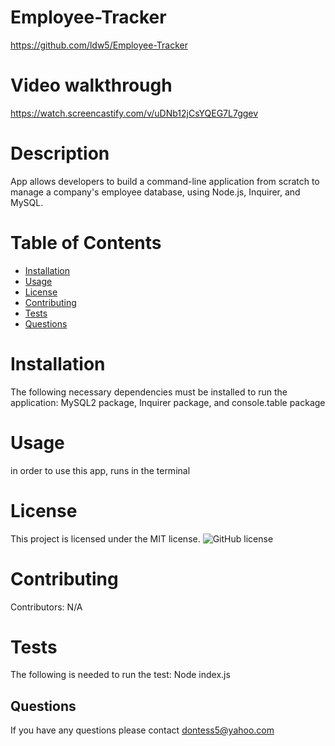 # Employee-Tracker
https://github.com/ldw5/Employee-Tracker
# Video walkthrough
https://watch.screencastify.com/v/uDNb12jCsYQEG7L7ggev
# Description
App allows developers to build a command-line application from scratch to manage a company's employee database, using Node.js, Inquirer, and MySQL.
# Table of Contents
* [Installation](#installation)
* [Usage](#usage)
* [License](#license)
* [Contributing](#contributing)
* [Tests](#tests)
* [Questions](#questions)
# Installation
The following necessary dependencies must be installed to run the application:
MySQL2 package, Inquirer package, and console.table package
# Usage
in order to use this app, runs in the terminal
# License
This project is licensed under the MIT license.
![GitHub license](https://img.shields.io/badge/license-MIT-blue.svg)

# Contributing
Contributors: N/A
# Tests
The following is needed to run the test: Node index.js
## Questions
If you have any questions please contact dontess5@yahoo.com
